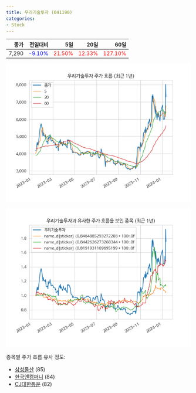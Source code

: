 ```yaml
---
title: 우리기술투자 (041190)
categories:
- Stock
---
```


|종가|전일대비|5일|20일|60일|
|---:|-------:|--:|---:|---:|
|7,290|<span style="color: blue">-9.10%</span>|<span style="color: red">21.50%</span>|<span style="color: red">12.33%</span>|<span style="color: red">127.10%</span>|


<!-- more -->

![041190](/assets/images/stock/041190.png)

![041190](/assets/images/stock/041190_sim.png)

종목별 주가 흐름 유사 정도:
- [삼성물산](/stock/028260/) (85)
- [한국앤컴퍼니](/stock/000240/) (84)
- [CJ대한통운](/stock/000120/) (82)